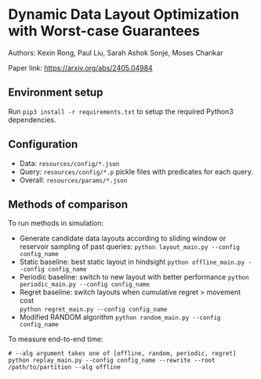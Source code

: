 # Dynamic Data Layout Optimization with Worst-case Guarantees 
Authors: Kexin Rong, Paul Liu, Sarah Ashok Sonje, Moses Charikar

Paper link: https://arxiv.org/abs/2405.04984

## Environment setup
Run ```pip3 install -r requirements.txt``` to setup the required Python3 dependencies.

## Configuration 
- Data: ```resources/config/*.json``` 
- Query: ```resources/config/*.p``` pickle files with predicates for each query.   
- Overall: ```resources/params/*.json``` 

## Methods of comparison 
To run methods in simulation: 
- Generate candidate data layouts according to sliding window or reservoir sampling of past queries:
```python layout_main.py --config config_name```
- Static baseline: best static layout in hindsight 
```python offline_main.py --config config_name```
- Periodic baseline: switch to new layout with better performance 
```python periodic_main.py --config config_name```
- Regret baseline: switch layouts when cumulative regret > movement cost  
```python regret_main.py --config config_name```
- Modified RANDOM algorithm
```python random_main.py --config config_name```

To measure end-to-end time: 
```
# --alg argument takes one of [offline, random, periodic, regret]
python replay_main.py --config config_name --rewrite --root /path/to/partition --alg offline
```
